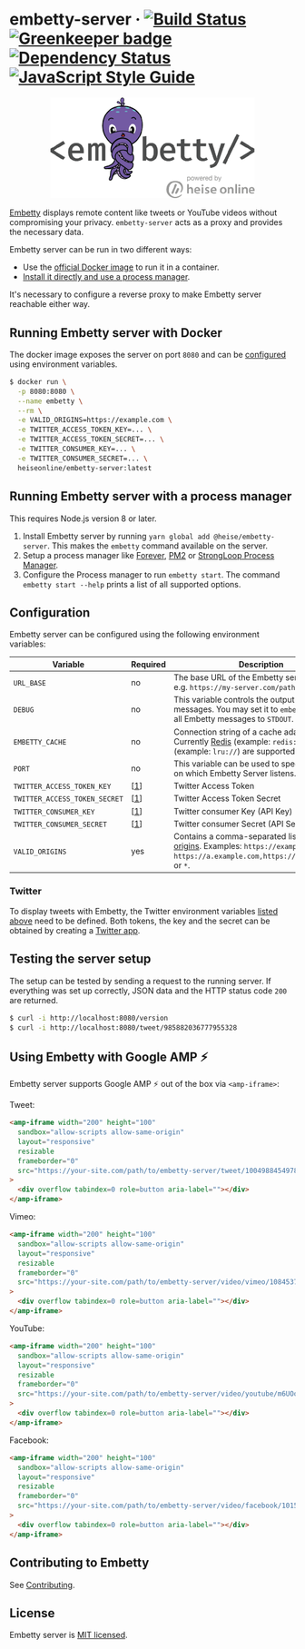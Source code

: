 # embetty-server  · [![Build Status](https://travis-ci.org/heiseonline/embetty-server.svg?branch=master)](https://travis-ci.org/heiseonline/embetty-server) [![Greenkeeper badge](https://badges.greenkeeper.io/heiseonline/embetty-server.svg)](https://greenkeeper.io/) [![Dependency Status](https://img.shields.io/david/heiseonline/embetty-server.svg?style=flat-square)](https://david-dm.org/heiseonline/embetty-server) [![JavaScript Style Guide](https://img.shields.io/badge/code_style-standard-brightgreen.svg)](https://standardjs.com)

<p align="center">
  <img alt="Embetty" src="assets/embetty.png" width="360">
</p>

[Embetty](https://github.com/heiseonline/embetty) displays remote content like tweets or YouTube videos without compromising your privacy. `embetty-server` acts as a proxy and provides the necessary data.

Embetty server can be run in two different ways:

- Use the [official Docker image](https://hub.docker.com/r/heiseonline/embetty-server/) to run it in a container.
- [Install it directly and use a process manager](#running-embetty-server-with-a-process-manager).

It's necessary to configure a reverse proxy to make Embetty server reachable either way.

## Running Embetty server with Docker

The docker image exposes the server on port `8080` and can be [configured](#configuration) using environment variables.

```sh
$ docker run \
  -p 8080:8080 \
  --name embetty \
  --rm \
  -e VALID_ORIGINS=https://example.com \
  -e TWITTER_ACCESS_TOKEN_KEY=... \
  -e TWITTER_ACCESS_TOKEN_SECRET=... \
  -e TWITTER_CONSUMER_KEY=... \
  -e TWITTER_CONSUMER_SECRET=... \
  heiseonline/embetty-server:latest
```

## Running Embetty server with a process manager

This requires Node.js version 8 or later.

1. Install Embetty server by running `yarn global add @heise/embetty-server`. This makes the `embetty` command available on the server.
2. Setup a process manager like [Forever](https://github.com/foreverjs/forever), [PM2](https://github.com/Unitech/pm2) or [StrongLoop Process Manager](http://strong-pm.io/).
3. Configure the Process manager to run `embetty start`. The command `embetty start --help` prints a list of all supported options.

## Configuration

Embetty server can be configured using the following environment variables:

| Variable | Required | Description |
|----------|----------|-------------|
| `URL_BASE` | no | The base URL of the Embetty server instance, e.g. `https://my-server.com/path/to/embetty`. |
| `DEBUG` | no | This variable controls the output of log messages. You may set it to `embetty.*` to log all Embetty messages to `STDOUT`. |
| `EMBETTY_CACHE`| no | Connection string of a cache adapter. Currently [Redis](https://www.iana.org/assignments/uri-schemes/prov/redis) (example: `redis://`) and LRU (example: `lru://`) are supported. |
| `PORT` | no | This variable can be used to specify the port on which Embetty Server listens. Default: `3000` |
| `TWITTER_ACCESS_TOKEN_KEY` | [[1](#twitter)] | Twitter Access Token |
| `TWITTER_ACCESS_TOKEN_SECRET` | [[1](#twitter)] | Twitter Access Token Secret |
| `TWITTER_CONSUMER_KEY` | [[1](#twitter)] | Twitter consumer Key (API Key) |
| `TWITTER_CONSUMER_SECRET` | [[1](#twitter)] | Twitter consumer Secret (API Secret) |
| `VALID_ORIGINS` | yes | Contains a comma-separated list of allowed [origins](https://developer.mozilla.org/en-US/docs/Web/HTTP/Headers/Origin). Examples: `https://example.com`, `https://a.example.com,https://b.example.com` or `*`. |

### Twitter

To display tweets with Embetty, the Twitter environment variables [listed above](#configuration) need to be defined. Both tokens, the key and the secret can be obtained by creating a [Twitter app](https://apps.twitter.com/).

## Testing the server setup

The setup can be tested by sending a request to the running server. If everything was set up correctly, JSON data and the HTTP status code `200` are returned.

```sh
$ curl -i http://localhost:8080/version
$ curl -i http://localhost:8080/tweet/985882036777955328
```

## Using Embetty with Google AMP ⚡️

Embetty server supports Google AMP ⚡️ out of the box via `<amp-iframe>`:

Tweet:

```html
<amp-iframe width="200" height="100"
  sandbox="allow-scripts allow-same-origin"
  layout="responsive"
  resizable
  frameborder="0"
  src="https://your-site.com/path/to/embetty-server/tweet/1004988454978179072.amp"
>
  <div overflow tabindex=0 role=button aria-label=""></div>
</amp-iframe>
```

Vimeo:

```html
<amp-iframe width="200" height="100"
  sandbox="allow-scripts allow-same-origin"
  layout="responsive"
  resizable
  frameborder="0"
  src="https://your-site.com/path/to/embetty-server/video/vimeo/1084537.amp"
>
  <div overflow tabindex=0 role=button aria-label=""></div>
</amp-iframe>
```

YouTube:

```html
<amp-iframe width="200" height="100"
  sandbox="allow-scripts allow-same-origin"
  layout="responsive"
  resizable
  frameborder="0"
  src="https://your-site.com/path/to/embetty-server/video/youtube/m6UOo2YGbIE.amp"
>
  <div overflow tabindex=0 role=button aria-label=""></div>
</amp-iframe>
```

Facebook:

```html
<amp-iframe width="200" height="100"
  sandbox="allow-scripts allow-same-origin"
  layout="responsive"
  resizable
  frameborder="0"
  src="https://your-site.com/path/to/embetty-server/video/facebook/10156049485672318.amp"
>
  <div overflow tabindex=0 role=button aria-label=""></div>
</amp-iframe>
```

## Contributing to Embetty

See [Contributing](./CONTRIBUTING.md).

## License

Embetty server is [MIT licensed](./LICENSE).
